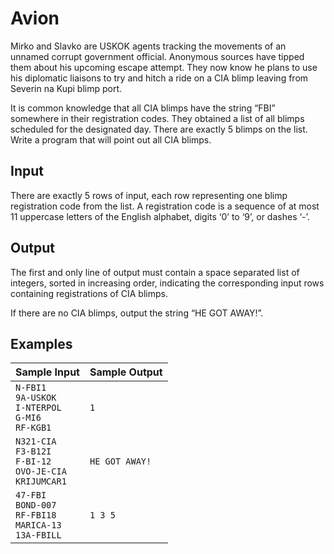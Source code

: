 # Avion

Mirko and Slavko are USKOK agents tracking the movements of an unnamed corrupt government official. Anonymous sources have tipped them about his upcoming escape attempt. They now know he plans to use his diplomatic liaisons to try and hitch a ride on a CIA blimp leaving from Severin na Kupi blimp port.

It is common knowledge that all CIA blimps have the string “FBI” somewhere in their registration codes. They obtained a list of all blimps scheduled for the designated day. There are exactly 5 blimps on the list. Write a program that will point out all CIA blimps.

## Input

There are exactly 5 rows of input, each row representing one blimp registration code from the list. A registration code is a sequence of at most 11 uppercase letters of the English alphabet, digits ‘0’ to ‘9’, or dashes ‘-’.

## Output

The first and only line of output must contain a space separated list of integers, sorted in increasing order, indicating the corresponding input rows containing registrations of CIA blimps.

If there are no CIA blimps, output the string “HE GOT AWAY!”.

## Examples

Sample Input | Sample Output
-|-
`N-FBI1`<br>`9A-USKOK`<br>`I-NTERPOL`<br>`G-MI6`<br>`RF-KGB1` | `1`
`N321-CIA`<br>`F3-B12I`<br>`F-BI-12`<br>`OVO-JE-CIA`<br>`KRIJUMCAR1` | `HE GOT AWAY!`
`47-FBI`<br>`BOND-007`<br>`RF-FBI18`<br>`MARICA-13`<br>`13A-FBILL` | `1 3 5`